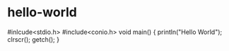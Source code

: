 # hello-world
#inlcude<stdio.h>
#include<conio.h>
void main()
{
println("Hello World");
clrscr();
getch();
}

